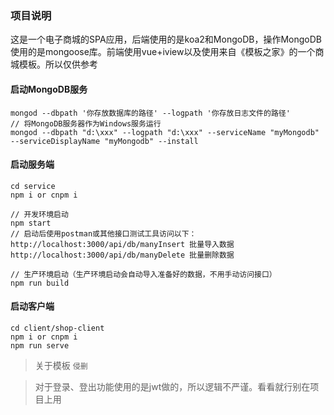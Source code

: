 ### 项目说明
这是一个电子商城的SPA应用，后端使用的是koa2和MongoDB，操作MongoDB使用的是mongoose库。前端使用vue+iview以及使用来自《模板之家》的一个商城模板。所以仅供参考
#### 启动MongoDB服务
```
mongod --dbpath '你存放数据库的路径' --logpath '你存放日志文件的路径'
// 将MongoDB服务器作为Windows服务运行
mongod --dbpath "d:\xxx" --logpath "d:\xxx" --serviceName "myMongodb" --serviceDisplayName "myMongodb" --install
```
#### 启动服务端
```
cd service
npm i or cnpm i

// 开发环境启动
npm start
// 启动后使用postman或其他接口测试工具访问以下：
http://localhost:3000/api/db/manyInsert 批量导入数据
http://localhost:3000/api/db/manyDelete 批量删除数据

// 生产环境启动（生产环境启动会自动导入准备好的数据，不用手动访问接口）
npm run build
```
#### 启动客户端
```
cd client/shop-client
npm i or cnpm i
npm run serve
```
> 关于模板 `侵删`

> 对于登录、登出功能使用的是jwt做的，所以逻辑不严谨。看看就行别在项目上用
